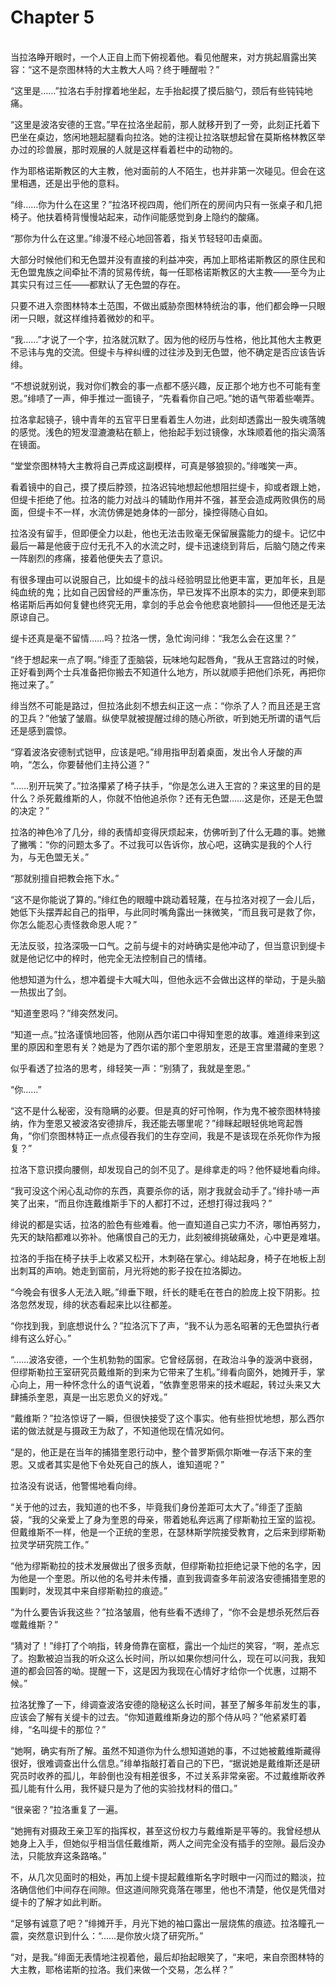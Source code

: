 # Chapter 5

<br>
当拉洛睁开眼时，一个人正自上而下俯视着他。看见他醒来，对方挑起眉露出笑容：“这不是奈图林特的大主教大人吗？终于睡醒啦？”

“这里是……”拉洛右手肘撑着地坐起，左手抬起摸了摸后脑勺，颈后有些钝钝地痛。

“这里是波洛安德的王宫。”早在拉洛坐起前，那人就移开到了一旁，此刻正托着下巴坐在桌边，悠闲地翘起腿看向拉洛。她的注视让拉洛联想起曾在莫斯格林教区举办过的珍兽展，那时观展的人就是这样看着栏中的动物的。

作为耶格诺斯教区的大主教，他对面前的人不陌生，也并非第一次碰见。但会在这里相遇，还是出乎他的意料。

“绯……你为什么在这里？”拉洛环视四周，他们所在的房间内只有一张桌子和几把椅子。他扶着椅背慢慢站起来，动作间能感觉到身上隐约的酸痛。

“那你为什么在这里。”绯漫不经心地回答着，指关节轻轻叩击桌面。

大部分时候他们和无色盟并没有直接的利益冲突，再加上耶格诺斯教区的原住民和无色盟鬼族之间牵扯不清的贸易传统，每一任耶格诺斯教区的大主教——至今为止其实只有过三任——都默认了无色盟的存在。

只要不进入奈图林特本土范围，不做出威胁奈图林特统治的事，他们都会睁一只眼闭一只眼，就这样维持着微妙的和平。

“我……”才说了一个字，拉洛就沉默了。因为他的经历与性格，他比其他大主教更不忌讳与鬼的交流。但缇卡与梓纠缠的过往涉及到无色盟，他不确定是否应该告诉绯。

“不想说就别说，我对你们教会的事一点都不感兴趣，反正那个地方也不可能有奎恩。”绯啧了一声，伸手推过一面镜子，“先看看你自己吧。”她的语气带着些嘲弄。

拉洛拿起镜子，镜中青年的五官平日里看着生人勿进，此刻却透露出一股失魂落魄的感觉。浅色的短发湿漉漉粘在额上，他抬起手划过镜像，水珠顺着他的指尖滴落在镜面。

“堂堂奈图林特大主教将自己弄成这副模样，可真是够狼狈的。”绯嗤笑一声。

看着镜中的自己，摸了摸后脖颈，拉洛迟钝地想起他想阻拦缇卡，抑或者跟上她，但缇卡拒绝了他。拉洛的能力对战斗的辅助作用并不强，甚至会造成两败俱伤的局面，但缇卡不一样，水流仿佛是她身体的一部分，操控得随心自如。

拉洛没有留手，但即便全力以赴，他也无法击败毫无保留展露能力的缇卡。记忆中最后一幕是他疲于应付无孔不入的水流之时，缇卡迅速绕到背后，后脑勺随之传来一阵剧烈的疼痛，接着他便失去了意识。

有很多理由可以说服自己，比如缇卡的战斗经验明显比他更丰富，更加年长，且是纯血统的鬼；比如自己因曾经的严重冻伤，早已发挥不出原本的实力，即便来到耶格诺斯后再如何复健也终究无用，拿剑的手总会令他悲哀地颤抖——但他还是无法原谅自己。

缇卡还真是毫不留情……吗？拉洛一愣，急忙询问绯：“我怎么会在这里？”

“终于想起来一点了啊。”绯歪了歪脑袋，玩味地勾起唇角，“我从王宫路过的时候，正好看到两个士兵准备把你搬去不知道什么地方，所以就顺手把他们杀死，再把你拖过来了。”

绯当然不可能是路过，但拉洛此刻不想去纠正这一点：“你杀了人？而且还是王宫的卫兵？”他皱了皱眉。纵使早就被提醒过绯的随心所欲，听到她无所谓的语气后还是感到震惊。

“穿着波洛安德制式铠甲，应该是吧。”绯用指甲刮着桌面，发出令人牙酸的声响，“怎么，你要替他们主持公道？”

“……别开玩笑了。”拉洛攥紧了椅子扶手，“你是怎么进入王宫的？来这里的目的是什么？杀死戴维斯的人，你就不怕他追杀你？还有无色盟……这是你，还是无色盟的决定？”

拉洛的神色冷了几分，绯的表情却变得厌烦起来，仿佛听到了什么无趣的事。她撇了撇嘴：“你的问题太多了。不过我可以告诉你，放心吧，这确实是我的个人行为，与无色盟无关。”

“那就别擅自把教会拖下水。”

“这不是你能说了算的。”绯红色的眼瞳中跳动着轻蔑，在与拉洛对视了一会儿后，她低下头摆弄起自己的指甲，与此同时嘴角露出一抹微笑，“而且我可是救了你，你怎么能忍心责怪救命恩人呢？”

无法反驳，拉洛深吸一口气。之前与缇卡的对峙确实是他冲动了，但当意识到缇卡就是他记忆中的梓时，他完全无法控制自己的情绪。

他想知道为什么，想冲着缇卡大喊大叫，但他永远不会做出这样的举动，于是头脑一热拔出了剑。

“知道奎恩吗？”绯突然发问。

“知道一点。”拉洛谨慎地回答，他刚从西尔诺口中得知奎恩的故事。难道绯来到这里的原因和奎恩有关？她是为了西尔诺的那个奎恩朋友，还是王宫里潜藏的奎恩？

似乎看透了拉洛的思考，绯轻笑一声：“别猜了，我就是奎恩。”

“你……”

“这不是什么秘密，没有隐瞒的必要。但是真的好可怜啊，作为鬼不被奈图林特接纳，作为奎恩又被波洛安德排斥，我还能去哪里呢？”绯眯起眼轻佻地弯起唇角，“你们奈图林特正一点点侵吞我们的生存空间，我是不是该现在杀死你作为报复？”

拉洛下意识摸向腰侧，却发现自己的剑不见了。是绯拿走的吗？他怀疑地看向绯。

“我可没这个闲心乱动你的东西，真要杀你的话，刚才我就会动手了。”绯扑哧一声笑了出来，“而且你连戴维斯手下的人都打不过，还想打得过我吗？”

绯说的都是实话，拉洛的脸色有些难看。他一直知道自己实力不济，哪怕再努力，先天的缺陷都难以弥补。他痛恨自己的无力，此刻被绯挑破痛处，心中更是难堪。

拉洛的手指在椅子扶手上收紧又松开，木刺硌在掌心。绯站起身，椅子在地板上刮出刺耳的声响。她走到窗前，月光将她的影子投在拉洛脚边。

“今晚会有很多人无法入眠。”绯垂下眼，纤长的睫毛在苍白的脸庞上投下阴影。拉洛忽然发现，绯的状态看起来比以往都差。

“你找到我，到底想说什么？”拉洛沉下了声，“我不认为恶名昭著的无色盟执行者绯有这么好心。”

“……波洛安德，一个生机勃勃的国家。它曾经孱弱，在政治斗争的漩涡中衰弱，但缪斯勒拉王室研究员戴维斯的到来为它带来了生机。”绯看向窗外，她摊开手，掌心向上，用一种怀念什么的语气说着，“依靠奎恩带来的技术崛起，转过头来又大肆捕杀奎恩，真是一出忘恩负义的好戏。”

“戴维斯？”拉洛惊讶了一瞬，但很快接受了这个事实。他有些担忧地想，那么西尔诺的做法就是与摄政王为敌了，不知道他现在情况如何。

“是的，他正是在当年的捕猎奎恩行动中，整个普罗斯佩尔斯唯一存活下来的奎恩。又或者其实是他下令处死自己的族人，谁知道呢？”

拉洛没有说话，他警惕地看向绯。

“关于他的过去，我知道的也不多，毕竟我们身份差距可太大了。”绯歪了歪脑袋，“我的父亲爱上了身为奎恩的母亲，带着她私奔远离了缪斯勒拉王室的监视。但戴维斯不一样，他是一个正统的奎恩，在瑟林斯学院接受教育，之后来到缪斯勒拉灵学研究院工作。”

“他为缪斯勒拉的技术发展做出了很多贡献，但缪斯勒拉拒绝记录下他的名字，因为他是一个奎恩。所以他的名号并未传播，直到我调查多年前波洛安德捕猎奎恩的围剿时，发现其中来自缪斯勒拉的痕迹。”

“为什么要告诉我这些？”拉洛皱眉，他有些看不透绯了，“你不会是想杀死然后吞噬戴维斯？”

“猜对了！”绯打了个响指，转身倚靠在窗框，露出一个灿烂的笑容，“啊，差点忘了。抱歉被迫当我的听众这么长时间，所以如果你想问什么，现在可以问我，我知道的都会回答的呦。提醒一下，这是因为我现在心情好才给你一个优惠，过期不候。”

拉洛犹豫了一下，绯调查波洛安德的隐秘这么长时间，甚至了解多年前发生的事，应该会了解有关缇卡的过去。“你知道戴维斯身边的那个侍从吗？”他紧紧盯着绯，“名叫缇卡的那位？”

“她啊，确实有所了解。虽然不知道你为什么想知道她的事，不过她被戴维斯藏得很好，很难调查出什么信息。”绯单指敲打着自己的下巴，“据说她是戴维斯还是研究员时收养的孤儿，年龄倒也没有相差很多，不过关系非常亲密。不过戴维斯收养孤儿能有什么用，我怀疑只是为了他的实验找材料的借口。”

“很亲密？”拉洛重复了一遍。

“她拥有对摄政王亲卫军的指挥权，甚至这份权力与戴维斯是平等的。我曾经想从她身上入手，但她似乎相当信任戴维斯，两人之间完全没有插手的空隙。最后没办法，只能放弃这条路咯。”

不，从几次见面时的相处，再加上缇卡提起戴维斯名字时眼中一闪而过的黯淡，拉洛确信他们中间存在间隙。但这道间隙究竟落在哪里，他也不清楚，他仅是凭借对缇卡的了解才如此判断。

“足够有诚意了吧？”绯摊开手，月光下她的袖口露出一层烧焦的痕迹。拉洛瞳孔一震，突然意识到什么：“……是你放火烧了研究所。”

“对，是我。”绯面无表情地注视着他，最后却抬起眼笑了，“来吧，来自奈图林特的大主教，耶格诺斯的拉洛。我们来做一个交易，怎么样？”
